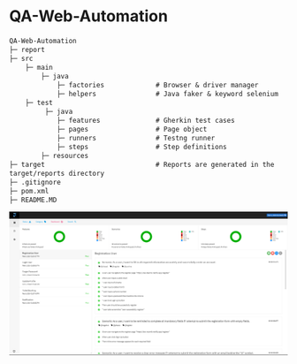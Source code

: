 # QA-Web-Automation


    QA-Web-Automation
    ├─ report
    ├─ src
        ├─ main     
            ├─ java
                ├─ factories             # Browser & driver manager
                ├─ helpers               # Java faker & keyword selenium
        ├─ test
             ├─ java
                ├─ features              # Gherkin test cases 
                ├─ pages                 # Page object
                ├─ runners               # Testng runner
                ├─ steps                 # Step definitions
            ├─ resources
    ├─ target                            # Reports are generated in the target/reports directory
    ├─ .gitignore
    ├─ pom.xml
    ├─ README.MD

![img.png](img.png)